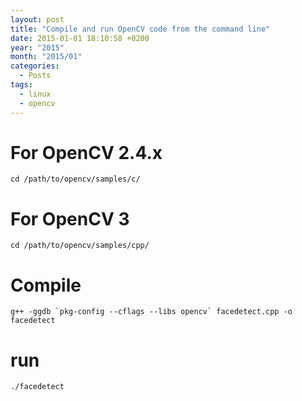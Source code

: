 ```yaml
---
layout: post
title: "Compile and run OpenCV code from the command line"
date: 2015-01-01 18:10:58 +0200
year: "2015"
month: "2015/01"
categories:
  - Posts
tags:
  - linux
  - opencv
---
```


# For OpenCV 2.4.x

`cd /path/to/opencv/samples/c/`

# For OpenCV 3

`cd /path/to/opencv/samples/cpp/`

# Compile

```
g++ -ggdb `pkg-config --cflags --libs opencv` facedetect.cpp -o facedetect
```

# run

`./facedetect`
